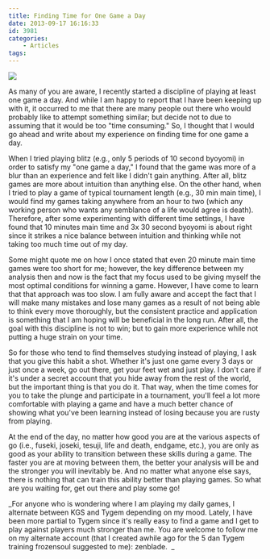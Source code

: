 ```yaml
---
title: Finding Time for One Game a Day
date: 2013-09-17 16:16:33
id: 3981
categories:
	- Articles
tags:
---
```


![](/images/2013/09/findingtime.jpg)

As many of you are aware, I recently started a discipline of playing at least one game a day. And while I am happy to report that I have been keeping up with it, it occurred to me that there are many people out there who would probably like to attempt something similar; but decide not to due to assuming that it would be too "time consuming." So, I thought that I would go ahead and write about my experience on finding time for one game a day.

<!--more-->

When I tried playing blitz (e.g., only 5 periods of 10 second byoyomi) in order to satisfy my "one game a day," I found that the game was more of a blur than an experience and felt like I didn't gain anything. After all, blitz games are more about intuition than anything else. On the other hand, when I tried to play a game of typical tournament length (e.g., 30 min main time), I would find my games taking anywhere from an hour to two (which any working person who wants any semblance of a life would agree is death). Therefore, after some experimenting with different time settings, I have found that 10 minutes main time and 3x 30 second byoyomi is about right since it strikes a nice balance between intuition and thinking while not taking too much time out of my day.

Some might quote me on how I once stated that even 20 minute main time games were too short for me; however, the key difference between my analysis then and now is the fact that my focus used to be giving myself the most optimal conditions for winning a game. However, I have come to learn that that approach was too slow. I am fully aware and accept the fact that I will make many mistakes and lose many games as a result of not being able to think every move thoroughly, but the consistent practice and application is something that I am hoping will be beneficial in the long run. After all, the goal with this discipline is not to win; but to gain more experience while not putting a huge strain on your time.

So for those who tend to find themselves studying instead of playing, I ask that you give this habit a shot. Whether it's just one game every 3 days or just once a week, go out there, get your feet wet and just play. I don't care if it's under a secret account that you hide away from the rest of the world, but the important thing is that you do it. That way, when the time comes for you to take the plunge and participate in a tournament, you'll feel a lot more comfortable with playing a game and have a much better chance of showing what you've been learning instead of losing because you are rusty from playing.

At the end of the day, no matter how good you are at the various aspects of go (i.e., fuseki, joseki, tesuji, life and death, endgame, etc.), you are only as good as your ability to transition between these skills during a game. The faster you are at moving between them, the better your analysis will be and the stronger you will inevitably be. And no matter what anyone else says, there is nothing that can train this ability better than playing games. So what are you waiting for, get out there and play some go!

_For anyone who is wondering where I am playing my daily games, I alternate between KGS and Tygem depending on my mood. Lately, I have been more partial to Tygem since it's really easy to find a game and I get to play against players much stronger than me. You are welcome to follow me on my alternate account (that I created awhile ago for the 5 dan Tygem training frozensoul suggested to me): zenblade.  _

